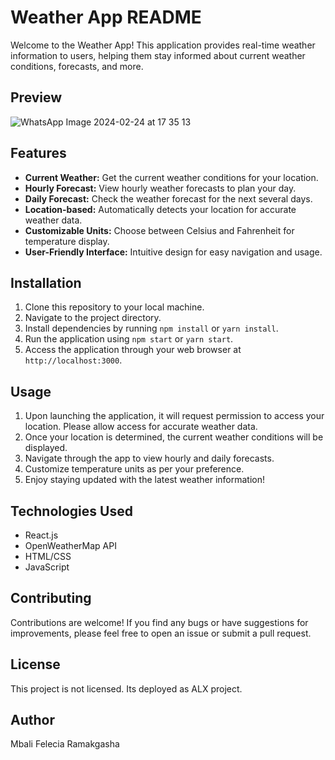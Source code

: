 # Weather App README

Welcome to the Weather App! This application provides real-time weather information to users, helping them stay informed about current weather conditions, forecasts, and more.

## Preview
![WhatsApp Image 2024-02-24 at 17 35 13](https://github.com/MbaliFelecia/Weather_App/assets/122841656/cddfbedd-d076-41f9-bfa6-be9f5d25e378)
## Features

- **Current Weather:** Get the current weather conditions for your location.
- **Hourly Forecast:** View hourly weather forecasts to plan your day.
- **Daily Forecast:** Check the weather forecast for the next several days.
- **Location-based:** Automatically detects your location for accurate weather data.
- **Customizable Units:** Choose between Celsius and Fahrenheit for temperature display.
- **User-Friendly Interface:** Intuitive design for easy navigation and usage.

## Installation

1. Clone this repository to your local machine.
2. Navigate to the project directory.
3. Install dependencies by running `npm install` or `yarn install`.
4. Run the application using `npm start` or `yarn start`.
5. Access the application through your web browser at `http://localhost:3000`.

## Usage

1. Upon launching the application, it will request permission to access your location. Please allow access for accurate weather data.
2. Once your location is determined, the current weather conditions will be displayed.
3. Navigate through the app to view hourly and daily forecasts.
4. Customize temperature units as per your preference.
5. Enjoy staying updated with the latest weather information!

## Technologies Used

- React.js
- OpenWeatherMap API
- HTML/CSS
- JavaScript

## Contributing

Contributions are welcome! If you find any bugs or have suggestions for improvements, please feel free to open an issue or submit a pull request.

## License

This project is not licensed. Its deployed as ALX project.  

## Author
Mbali Felecia Ramakgasha
